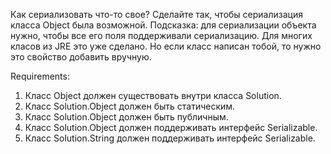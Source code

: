 Как сериализовать что-то свое?
Сделайте так, чтобы сериализация класса Object была возможной.
Подсказка: для сериализации объекта нужно, чтобы все его поля поддерживали сериализацию.
Для многих класов из JRE это уже сделано. Но если класс написан тобой, то нужно это свойство добавить вручную.


Requirements:
1. Класс Object должен существовать внутри класса Solution.
2. Класс Solution.Object должен быть статическим.
3. Класс Solution.Object должен быть публичным.
4. Класс Solution.Object должен поддерживать интерфейс Serializable.
5. Класс Solution.String должен поддерживать интерфейс Serializable.
